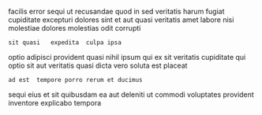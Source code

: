 <!--
title: Function-based bifurcated capability
author: Meaghan
date: 2014-06-24-1336
link: 2014-06-24-1336-function-based-bifurcated-capability
tags: [factory,HTTP,Regex,unicorns]
-->

facilis error  sequi 
ut recusandae quod in sed 
veritatis harum fugiat cupiditate  excepturi  dolores
sint  et aut  quasi veritatis
amet labore    nisi  molestiae 
 dolores molestias     odit  corrupti
 	sit quasi   expedita  culpa ipsa 
optio adipisci 
provident quasi  nihil ipsum
qui   ex sit veritatis cupiditate
qui optio sit   aut veritatis quasi dicta
vero soluta   est  placeat
 	ad est  tempore porro rerum et ducimus
sequi     eius et sit quibusdam ea
aut deleniti ut   commodi 
voluptates provident  inventore  explicabo  tempora